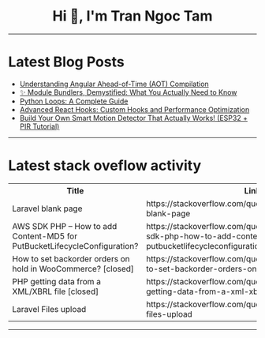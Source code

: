 <h1 align="center">Hi 👋, I'm Tran Ngoc Tam</h1>

---

# Latest Blog Posts 
<!-- BLOG-POST-LIST:START -->
- [Understanding Angular Ahead-of-Time &lpar;AOT&rpar; Compilation](https://dev.to/this-is-angular/understanding-angular-ahead-of-time-aot-compilation-2m7p)
- [✨ Module Bundlers, Demystified: What You Actually Need to Know](https://dev.to/_ndeyefatoudiop/module-bundlers-demystified-what-you-actually-need-to-know-1bc4)
- [Python Loops: A Complete Guide](https://dev.to/mike-vincent/python-loops-a-complete-guide-4l24)
- [Advanced React Hooks: Custom Hooks and Performance Optimization](https://dev.to/johnschibelli/advanced-react-hooks-custom-hooks-and-performance-optimization-21nl)
- [Build Your Own Smart Motion Detector That Actually Works! &lpar;ESP32 + PIR Tutorial&rpar;](https://dev.to/supermnr/build-your-own-smart-motion-detector-that-actually-works-esp32-pir-tutorial-1i8n)
<!-- BLOG-POST-LIST:END -->

---

# Latest stack oveflow activity
<table>
  <tr><th>Title</th><th>Link</th></tr>
  <!-- STACKOVERFLOW:START --><tr><td>Laravel blank page</td><td>https://stackoverflow.com/questions/79463652/laravel-blank-page</td></tr><tr><td>AWS SDK PHP – How to add Content-MD5 for PutBucketLifecycleConfiguration?</td><td>https://stackoverflow.com/questions/79463430/aws-sdk-php-how-to-add-content-md5-for-putbucketlifecycleconfiguration</td></tr><tr><td>How to set backorder orders on hold in WooCommerce? [closed]</td><td>https://stackoverflow.com/questions/79463314/how-to-set-backorder-orders-on-hold-in-woocommerce</td></tr><tr><td>PHP getting data from a XML/XBRL file [closed]</td><td>https://stackoverflow.com/questions/79463267/php-getting-data-from-a-xml-xbrl-file</td></tr><tr><td>Laravel Files upload</td><td>https://stackoverflow.com/questions/79462877/laravel-files-upload</td></tr><!-- STACKOVERFLOW:END -->
</table>

---


